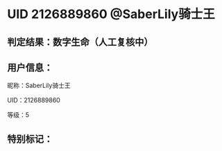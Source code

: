 # UID 2126889860 @SaberLily骑士王
## 判定结果：数字生命（人工复核中）
## 用户信息：

昵称：SaberLily骑士王

UID：2126889860

等级：5

## 特别标记：


